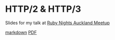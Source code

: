 # HTTP/2 & HTTP/3

Slides for my talk at [Ruby Nights Auckland Meetup](https://www.meetup.com/aucklandruby/events/294219606/)

[markdown](./slides.md) [PDF](./slides.pdf)